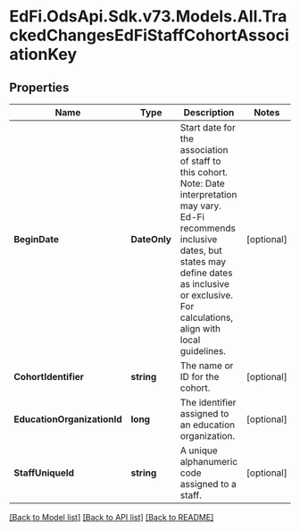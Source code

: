 # EdFi.OdsApi.Sdk.v73.Models.All.TrackedChangesEdFiStaffCohortAssociationKey

## Properties

Name | Type | Description | Notes
------------ | ------------- | ------------- | -------------
**BeginDate** | **DateOnly** | Start date for the association of staff to this cohort.  Note: Date interpretation may vary. Ed-Fi recommends inclusive dates, but states may define dates as inclusive or exclusive. For calculations, align with local guidelines. | [optional] 
**CohortIdentifier** | **string** | The name or ID for the cohort. | [optional] 
**EducationOrganizationId** | **long** | The identifier assigned to an education organization. | [optional] 
**StaffUniqueId** | **string** | A unique alphanumeric code assigned to a staff. | [optional] 

[[Back to Model list]](../../README.md#documentation-for-models) [[Back to API list]](../../README.md#documentation-for-api-endpoints) [[Back to README]](../../README.md)

